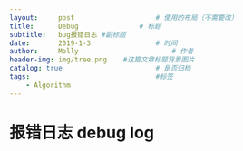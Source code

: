 ```yaml
---
layout:     post   				    # 使用的布局（不需要改）
title:      Debug				# 标题
subtitle:   bug报错日志 #副标题
date:       2019-1-3 				# 时间
author:     Molly 						# 作者
header-img: img/tree.png 	#这篇文章标题背景图片
catalog: true 						# 是否归档
tags:								#标签
    - Algorithm
---
```


# 报错日志 debug log




